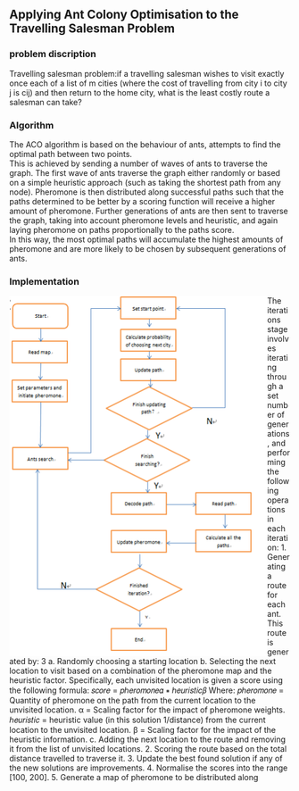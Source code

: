 
## Applying Ant Colony Optimisation to the Travelling Salesman Problem

### problem discription 
Travelling salesman problem:if a travelling salesman wishes to visit exactly once each of a list of m cities (where the cost of travelling from city i to city j is cij) and then return to the home city, what is the least costly route a salesman can take?

### Algorithm
The ACO algorithm is based on the behaviour of ants, attempts to find the optimal path between two points.<br>
This is achieved by sending a number of waves of ants to traverse the graph. The first wave of ants traverse the graph either randomly or based on a simple heuristic approach (such as taking the shortest path from any node). Pheromone is then distributed along successful paths such that the paths determined to be better by a scoring function will receive a higher amount of pheromone. Further generations of ants are then sent to traverse the graph, taking into account pheromone levels and heuristic, and again laying pheromone on paths proportionally to the paths score. <br>
In this way, the most optimal paths will accumulate the highest amounts of pheromone and are more likely to be chosen by subsequent generations of ants. <br>

### Implementation
<img align="left" src="https://github.com/Dennis174698/TSP/raw/master/workflow1.png" height="646px" > 
 The iterations stage involves iterating through a set number of generations, and performing the following operations in each iteration:
1. Generating a route for each ant. This route is generated by:
3
a. Randomly choosing a starting location
b. Selecting the next location to visit based on a combination of the pheromone map and the heuristic factor. Specifically, each unvisited location is given a score using the following formula:
𝑠𝑐𝑜𝑟𝑒 = 𝑝ℎ𝑒𝑟𝑜𝑚𝑜𝑛𝑒𝛼 ∗ ℎ𝑒𝑢𝑟𝑖𝑠𝑡𝑖𝑐𝛽
Where:
𝑝ℎ𝑒𝑟𝑜𝑚𝑜𝑛𝑒 = Quantity of pheromone on the path from the current location to the unvisited location.
α = Scaling factor for the impact of pheromone weights.
ℎ𝑒𝑢𝑟𝑖𝑠𝑡𝑖𝑐 = heuristic value (in this solution 1/distance) from the current location to the unvisited location.
β = Scaling factor for the impact of the heuristic information.
c. Adding the next location to the route and removing it from the list of unvisited locations.
2. Scoring the route based on the total distance travelled to traverse it.
3. Update the best found solution if any of the new solutions are improvements.
4. Normalise the scores into the range [100, 200].
5. Generate a map of pheromone to be distributed along

 

